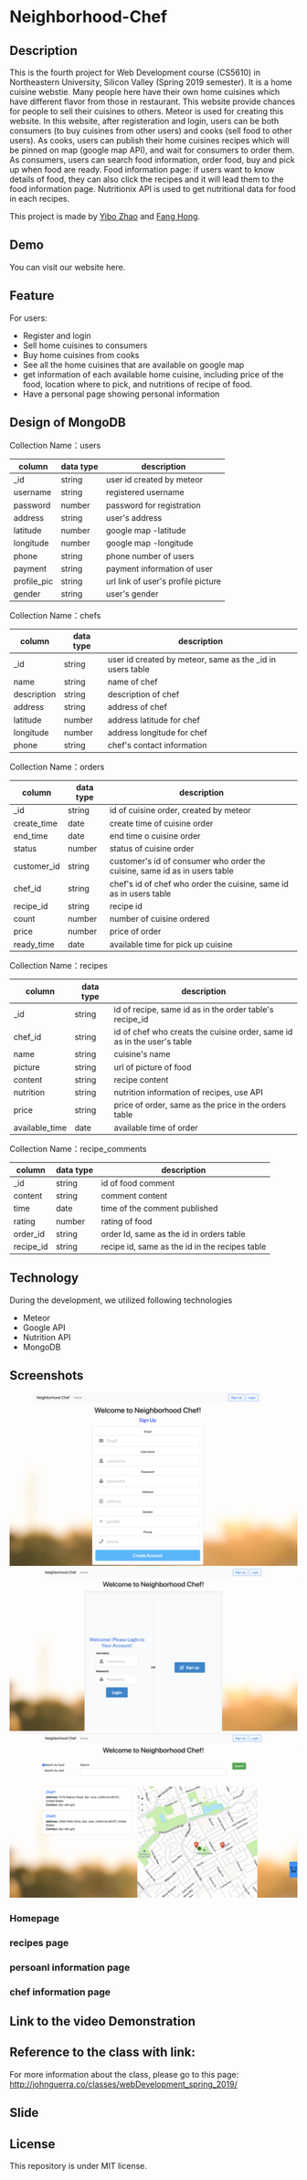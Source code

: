 # Neighborhood-Chef
## Description
This is the fourth project for Web Development course (CS5610) in Northeastern University, Silicon Valley (Spring 2019 semester). It is a home cuisine webstie. Many people here have their own home cuisines which have different flavor from those in restaurant. This website provide chances for people to sell their cuisines to others. Meteor is used for creating this website. In this website, after registeration and login, users can be both consumers (to buy cuisines from other users) and cooks (sell food to other users). As cooks, users can publish their home cuisines recipes which will be pinned on map (google map API), and wait for consumers to order them. As consumers, users can search food information, order food, buy and pick up when food are ready. Food information page: if users want to know details of food, they can also click the recipes and it will lead them to the food information page. Nutritionix API is used to get nutritional data for food in each recipes.

This project is made by [Yibo Zhao](http://18.144.2.153:8080/) and [Fang Hong](https://sososummer88.github.io/).

## Demo
You can visit our website here.

## Feature
For users:
   * Register and login
   * Sell home cuisines to consumers
   * Buy home cuisines from cooks
   * See all the home cuisines that are available on google map
   * get information of each available home cuisine, including price of the food, location where to pick, and nutritions of    recipe of food.
   * Have a personal page showing personal information

## Design of MongoDB
Collection Name：users  


| column | data type| description |
|-------|-----|------|
| _id | string | user id created by meteor |
| username | string | registered username |
| password | number | password for registration |
| address | string | user's address |
| latitude | number | google map -latitude |
| longitude | number | google map -longitude |
| phone | string | phone number of users |
| payment | string | payment information of user |
| profile_pic | string | url link of user's profile picture |
| gender | string | user's gender |

Collection Name：chefs  


| column | data type | description |
|-------|-----|------|
| _id | string | user id created by meteor, same as the _id in users table |
| name | string | name of chef |
| description | string | description of chef |
| address | string | address of chef |
| latitude | number | address latitude for chef |
| longitude | number | address longitude for chef |
| phone | string | chef's contact information |

Collection Name：orders  


| column | data type | description |
|-------|-----|------|
| _id | string | id of cuisine order, created by meteor |
| create_time | date | create time of cuisine order |
| end_time | date | end time o cuisine order |
| status | number | status of cuisine order |
| customer_id | string | customer's id of consumer who order the cuisine, same id as in users table |
| chef_id | string | chef's id of chef who order the cuisine, same id as in users table |
| recipe_id | string | recipe id |
| count | number | number of cuisine ordered |
| price | number | price of order |
| ready_time | date | available time for pick up cuisine |


Collection Name：recipes  


| column | data type | description |
|-------|-----|------|
| _id | string | id of recipe, same id as in the order table's recipe_id |
| chef_id | string | id of chef who creats the cuisine order, same id as in the user's table |
| name | string | cuisine's name |
| picture | string | url of picture of food |
| content | string | recipe content |
| nutrition | string | nutrition information of recipes, use API |
| price | string | price of order, same as the price in the orders table |
| available_time | date | available time of order |


Collection Name：recipe_comments


| column | data type | description |
|-------|-----|------|
| _id | string | id of food comment |
| content | string | comment content |
| time | date | time of the comment published |
| rating | number | rating of food |
| order_id | string | order Id, same as the id in orders table |
| recipe_id | string | recipe id, same as the id in the recipes table |

## Technology
During the development, we utilized following technologies
  * Meteor
  * Google API
  * Nutrition API
  * MongoDB
  
## Screenshots
![Alt text](./chefInfo.png?raw=true "Chef Info")
![Alt text](./login.png?raw=true "Log In")
![Alt text](./homepage.png?raw=true "HomePage")


### Homepage

### recipes page

### persoanl information page

### chef information page

## Link to the video Demonstration

## Reference to the class with link:
For more information about the class, please go to this page:
http://johnguerra.co/classes/webDevelopment_spring_2019/

## Slide

## License
This repository is under MIT license.
